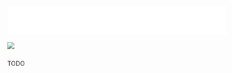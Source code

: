 <h1 align="left">
 <img src="https://raw.githubusercontent.com/evilswirles/evilswirles/refs/heads/main/hi.svg" alt="ratioooo" /> 
 <img src="https://skillicons.dev/icons?i=css,html,vscode,docker" />
 
</h1>

TODO

<!-- (code taken from [callum](https://github.com/callumisdumb)) -->
